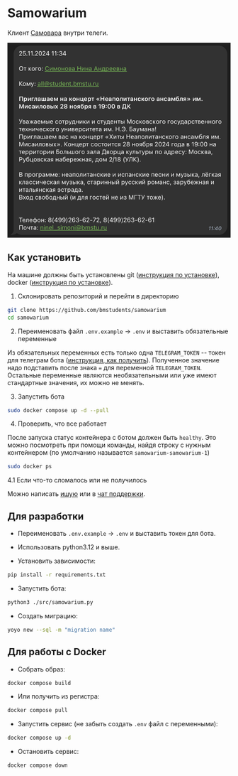 # Samowarium

Клиент [Самовара](https://student.bmstu.ru/) внутри телеги.

![Пример сообщения](./docs/image.png)

## Как установить

На машине должны быть установлены git ([инструкция по установке](https://git-scm.com/downloads)), docker ([инструкция по установке](https://docs.docker.com/desktop/)).

1. Склонировать репозиторий и перейти в директорию

```bash
git clone https://github.com/bmstudents/samowarium
cd samowarium
```

2. Переименовать файл `.env.example` -> `.env` и выставить обязательные переменные

Из обязательных переменных есть только одна `TELEGRAM_TOKEN` -- токен для телеграм бота ([инструкция, как получить](https://core.telegram.org/bots/tutorial#obtain-your-bot-token)). Полученное значение надо подставить после знака `=` для переменной `TELEGRAM_TOKEN`. Остальные переменные являются необязательными или уже имеют стандартные значения, их можно не менять.

3. Запустить бота

```bash
sudo docker compose up -d --pull
```

4. Проверить, что все работает
   
После запуска статус контейнера с ботом должен быть `healthy`. Это можно посмотреть при помощи команды, найдя строку с нужным контейнером (по умолчанию называется `samowarium-samowarium-1`)

```bash
sudo docker ps
```

4.1 Если что-то сломалось или не получилось

Можно написать [ишую](https://github.com/bmstudents/samowarium/issues) или в [чат поддержки](https://t.me/+oPdw7R04oREzMDgy).

## Для разработки

- Переименовать `.env.example` -> `.env` и выставить токен для бота.

- Использовать python3.12 и выше.

- Установить зависимости:

```bash
pip install -r requirements.txt
```

- Запустить бота:

```bash
python3 ./src/samowarium.py
```

- Создать миграцию:

```bash
yoyo new --sql -m "migration name"
```

## Для работы с Docker

- Собрать образ:

```bash
docker compose build
```

- Или получить из регистра:

```bash
docker compose pull
```

- Запустить сервис (не забыть создать `.env` файл с переменными):

```bash
docker compose up -d
```

- Остановить сервис:

```bash
docker compose down
```
